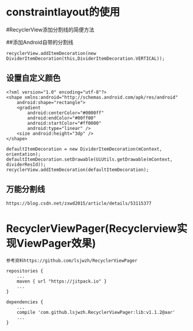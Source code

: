 # constraintlayout的使用

#RecyclerView添加分割线的简便方法

##添加Android自带的分割线

    recyclerView.addItemDecoration(new DividerItemDecoration(this,DividerItemDecoration.VERTICAL));
    
    
## 设置自定义颜色

    <?xml version="1.0" encoding="utf-8"?>
    <shape xmlns:android="http://schemas.android.com/apk/res/android"
        android:shape="rectangle">
        <gradient
            android:centerColor="#0000ff"
            android:endColor="#00ff00"
            android:startColor="#ff0000"
            android:type="linear" />
        <size android:height="3dp" />
    </shape>
    
    defaultItemDecoration = new DividerItemDecoration(mContext, orientation);
    defaultItemDecoration.setDrawable(UiUtils.getDrawable(mContext, dividerResId));
    recyclerView.addItemDecoration(defaultItemDecoration);
    
## 万能分割线
    
    https://blog.csdn.net/zxwd2015/article/details/53115377
    
    
    
# RecyclerViewPager(Recyclerview实现ViewPager效果)

    参考资料https://github.com/lsjwzh/RecyclerViewPager
    
    repositories {
        ...
        maven { url "https://jitpack.io" }
        ...
    }
    
    dependencies {
        ...
        compile 'com.github.lsjwzh.RecyclerViewPager:lib:v1.1.2@aar'
        ...
    }